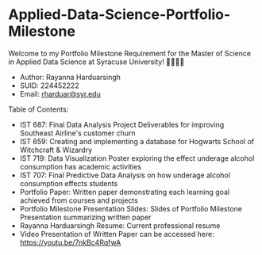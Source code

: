 # Applied-Data-Science-Portfolio-Milestone
Welcome to my Portfolio Milestone Requirement for the Master of Science in Applied Data Science at Syracuse University! 👩🏽‍💻🍊

- Author: Rayanna Harduarsingh
- SUID: 224452222
- Email: rharduar@syr.edu

Table of Contents:

- IST 687: Final Data Analysis Project Deliverables for improving Southeast Airline's customer churn
- IST 659: Creating and implementing a database for Hogwarts School of Witchcraft & Wizardry
- IST 719: Data Visualization Poster exploring the effect underage alcohol consumption has academic activities 
- IST 707: Final Predictive Data Analysis on how underage alcohol consumption effects students
- Portfolio Paper: Written paper demonstrating each learning goal achieved from courses and projects
- Portfolio Milestone Presentation Slides: Slides of Portfolio Milestone Presentation summarizing written paper
- Rayanna Harduarsingh Resume: Current professional resume
- Video Presentation of Written Paper can be accessed here: https://youtu.be/7nkBc4RqfwA
